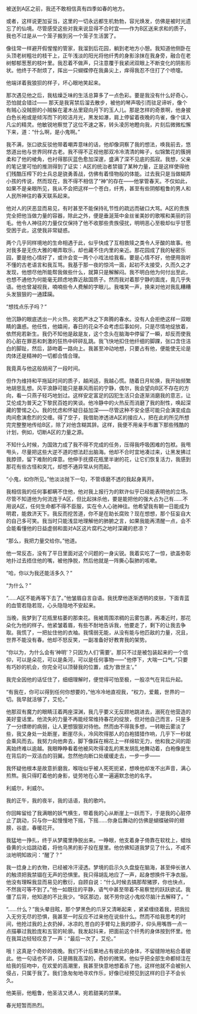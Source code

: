 被送到A区之前，我还不敢相信真有四季如春的地方。

或者，这样说更加妥当，这里的一切永远都生机勃勃，容光焕发，仿佛是被时光遗忘了的仙境。尽管感受这些对我来说显得不合时宜——作为B区送来求和的质子，我也不过是从一个笼子搬到另一个笼子生活罢了。

像往常一样避开假惺惺的管家，我溜到后花园，躺到老地方小憩。我知道他侧卧在头顶老树粗壮的枝干上，正午浅淡的阳光将他纤秀的身影涂抹在我身旁，融合在老树郁郁葱葱的枝叶里。我忍着不做声，只注意覆于我紧闭双眼上不断变化的阴影形状。他终于不耐烦了，挥出一只蝴蝶停在我鼻尖上，痒得我忍不住打了个喷嚏。

他端详着我狼狈的样子，坏心眼地笑起来。

那次遇见他之后，我枯燥乏味的生活总算多了一点色彩。要是我没有什么好奇心，恐怕就会错过—— 那天是我宵禁后溜去散步，被他的琴声吸引而驻足谛听，像个有贼心没贼胆的小贼躲在灌木丛里窥向月下的玉人儿。那是怎样的奇景啊，他身披白色长袍或是倾泻而下的皎洁月光，黑发如瀑，肩上停留着夜晚的鸟雀，像个误入凡尘的精灵。他敏锐地察觉了这位不速之客，转头凌厉地瞪向我，片刻后微微松懈下来，道：“什么啊，是小鬼啊。”

我不满，张口欲反驳他带着嘲弄意味的话，他却像洞察了我的想法，唤我前去，悠悠道出他与世界同样古老。我不得不正视他那双冷冷清清的眸子，似锦繁花的簇拥柔和了他的棱角，也衬得那灰蓝色愈加深邃，盛满了深不见底的孤寂。我想，父亲的笔记里可怕的推测得到了证实：A区的统治者禁锢了某种力量，正是这样使得他们残酷压榨下的士兵总是骁勇善战，仿佛有着怪物般的体能。过去我只是当做糊弄小孩的传说，然而现在，我不得不相信了“神”的存在——他掌管春天。不仅如此，如果不是亲眼所见，我从不会把这样一个苍白，纤秀，甚至有些阴郁粗鲁的男人和人民所神往的春天联系起来。

他对人的厌恶显而易见，有时甚至不能保持礼节性的疏远而破口大骂。A区的贵族完全把他当做力量的容器，除此之外，便是垂涎笼中金丝雀美妙的歌喉和美丽的羽毛。他令人神往的力量仅仅保持了他不收那些贵族侵扰，明明恶心至极却似乎甘愿受困于此，这使我非常疑惑。

两个几乎同样境地的生命相遇于此，似乎快成了互相救赎之类令人牙酸的故事。他对我多是无伤大雅的嘲弄取乐，却也藏不住内里的亲近。那花园成了我的秘密乐园，要是他心情好了，或许会变一两个小戏法给我看。要是心情不好，他便用我听不懂的古老语言和我互骂。我基于那一夜的惊鸿一面，起初不太接受，久而久之才发现，他想尽他所能帮我做些什么，就算只是解解闷。我不明白他为何付出至此，也想不通他为何能毫无顾虑地靠近敌国质子。然而我对着那宁静的面庞，竟几乎失语。他也曾凝视我，喃喃些令人费解的字眼儿。我嗤笑一声，换来对他对我乱糟糟头发狠狠的一通蹂躏。

“想找点乐子吗？“

他沉静的眼底透出一片火热，宛若严冰之下奔腾的春水。没有人会拒绝这样一双眼睛的蛊惑。他任性，他嬉闹，春日的花朵不会考虑后事如何，只是尽情地绽放着，依然宛若新生。我仍不知他是敌是友，这个念头在脑海中停留了一瞬，却反而使我的心脏在罪恶和刺激的狂热中砰砰乱跳。我飞快地扣住他纤细的脚踝，张口含住洁白的脚趾，然后，舔吻着一路向上。我甚至冲动地想，只要占有他，便能使无论是肉体还是精神的一切都合情合理。

我竟真与他这般胡闹了一段时间。

但作为维持和平拖延时间的质子，越闲适，我越心慌。随着日月轮换，我开始频繁地胡思乱想。风平浪静可能只是暴风雨前的宁静，偶尔，我会望向B区不存在的方向，看一只燕子轻巧地划过。这样安定富足的囚犯生活只会逐渐消磨我的意志，让艾伦成为普天之下黎民百姓的笑谈。他冷静中的火热反而消磨了我的耐性，唤起深藏的警惕之心。我的忧虑和怀疑日益加深——尽管这种不安全感可能只会演变成血肉间愈演愈烈的交缠。得了空子，我借助渗透进A区的接应人，把在此的所见所想完完整整地传给B区，除了对他含糊其辞。这样，我便不用亲手布置下那些残酷的计划，例如，切断A区的力量之源。

不知什么时候，为国效力成了我不得不完成的任务，压得我呼吸困难的包袱。我甩甩头，尽量把这些大逆不道的想法赶出脑海。他却不合时宜地凑过来，让黑发拂过我脖颈，留下难耐的痒意。他伸手抚摸花瓶里半谢的花，让它们恢复活力，我感到那花有些古怪和突兀，却想不通异常从何而起。

“小鬼，如你所见。”他淡淡抛下一句，不管琢磨不透的我起身离开。

我相信我的任何事都瞒不住他，他对我上报行为的默许似乎已经能表明他的立场。尽管不知道他为何流连于A区，但比起抹杀他，要是能把他的强大占为己有……不用说A区，任何生命都不得不臣服，实在令人心驰神往。他希望我有朝一日能成为明君，能救济天下。我反而挖苦道，你不是在助长腐败？现在想想，那个狂妄自大的自己多可笑。我当时只能浅显地理解他的肺腑之言，如果我能再清醒一点，会不会能看懂他的日益虚弱和面对A区这片腐朽之地时深藏的悲凉？

“那么，我把力量交给你。”他道。

他一常反态，没有了平日里面对这个问题的一身尖锐。我着实吃了一惊，欲盖弥彰地扑过去捂住他的嘴，被他挣脱，然后他就是一阵撕心裂肺的咳嗽。

“哈，你以为我还能活多久？”

“为什么？”

“……A区不能再等下去了。”他皱眉自言自语。我抚摩他逐渐透明的皮肤，下面青蓝的血管若隐若现，心头隐隐地不安起来。

当晚，我梦到了花瓶里枯萎的那束花。我被周围浓稠的云雾包裹，再凑近时，那花朵化为他的样子。他紧皱着眉，有些不耐地告诉我，他要走了，剩下的让我去争取。我慌了，一把扯住他的衣袖。我懦弱无能，从没有能与他匹敌的力量，况且，世界不能没有春。他却不怒反笑，一副准备好好教育我的架势。

“你以为，为什么会有‘神明’？只因为人们’需要‘。那只不过是被包装起来的一个信仰，可以是朵花，可以是条河，可以是任何事物——"他停下，大喘一口气，”只要有巧妙的机会，你完全可以顶替我的位置，成为’救世主‘。”

我完全因他的话怔住了，细细理解时，便觉得可怕至极，一股凉气在背后升起。

“有我在，你可以得到任何你想要的，”他冷冷地直视我，“权力，爱戴，世界的一切。我早就活够了，艾伦。”

他那双有魔力的眼睛汪着两座深渊，我几乎要义无反顾地跳进去，溺死在他营造的美好童话里。他流失的力量不再能经常维持春花的绽放，但对他自己而言，只是多了一分缥缈的病弱，让人更想狠狠对待他。然而由不得我多想，一转眼云雾淡了些，我又身处一处断崖，断崖尽头，冷风吹得那人的白袍猎猎作响，几乎下一秒就会乘风而去。我努力向他奔去，脚下像踩在棉花上一样绵软无力，他和我之间的距离始终难以逾越。我眼睁睁看着他被风吹得凌乱的黑发胡乱地舞动着，白袍像是生在背后的一双洁白的羽翼。忽然他向断口处缓缓走去，一步一步——

我怀疑他根本是故意折磨我，喉咙似乎被人死死扼紧，想唤他却发不出声音，满心煎熬。我只得盯着他的身影，徒劳地在心里一遍遍默念他的名字。

利威尔，利威尔。

我的正午，我的夜半，我的话语，我的歌吟。

你回眸留给了我满眼的妖气横生，带着我的心从断崖上一跃而下，于是我的心脏停止了跳动，只与你一起慢慢地下摇，下摇……你身后舞动的仿佛是蝴蝶破碎的翅膀，谷底，春暖花开。

我猛地一挣扎，终于从梦魇里挣脱出来。一睁眼，他支着身子倚靠在软枕上，蜡烛昏黄的火焰跳动着，将他乌黑的影子投在屋里。他仿佛知道我梦见了什么，不咸不淡地明知故问：“醒了？”

我一捻身上的衣物，已经被冷汗浸透。梦境的启示久久盘旋在脑海，甚至伸长骇人的触须把我禁锢在无声的恐惧里。我只得胡乱地应了一声，起身想换件干净衣服。他没有理睬我显而易见的敷衍，自顾自说：“什么时候去搞那帮猪猡，你也快点，不然我可等不到了。”他一如既往的平静，语气中甚至带着不易察觉的跃跃欲试。我僵了后背，他知道的不比我少。“B区那边，就不劳你这小鬼绞尽脑汁去解释了。“

“……什么？”我头晕目眩，那个梦黑色的爪牙又清晰起来 ，紧紧缠绕着我，把我拉入无穷无尽的恐惧，我甚至一时反应不过来他在说些什么。然而不给我思考的时间，他抢过我的上衣扔掉，冰凉的,苍白的手臂勾上我的脖子，仰头用嘴唇一点一点描摹过我脸庞和五官的轮廓。我发起抖来，把面前这个纤秀的身体按到怀里。他在我耳边轻轻叹息了一声：“最后一次了，艾伦。”

哦！这真是个奇妙的夜晚。我们不计后果地占有彼此的身体，不留缝隙地粘合着彼此。他一句话也不讲，只是赐我高深的，奇妙的微笑。他似乎把全部生命都倾注在给我的狂吻中，在欢爱的高潮里，我甚至快意地想着杀了他，这样他就不会被别人侵占，只属于我了。我们急匆匆地寻欢作乐，好像已经预见到这样的日子不会长久。

他美丽，他粗鲁，他圣洁又诱人，宛若甜美的禁果。

春光短暂而热烈。
